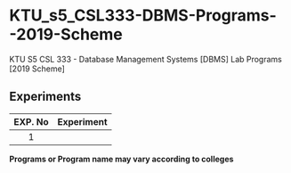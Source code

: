 # KTU_s5_CSL333-DBMS-Programs--2019-Scheme

KTU S5 CSL 333 - Database Management Systems [DBMS] Lab Programs [2019 Scheme]

## Experiments

| EXP. No | Experiment |
|:-----:|:---------------------------|
| 1 |  |

**Programs or Program name may vary according to colleges**
